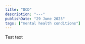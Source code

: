 ```yaml
---
title: "OCD"
description: "---"
publishDate: "29 June 2025"
tags: ["mental health conditions"]
---
```


Test text
